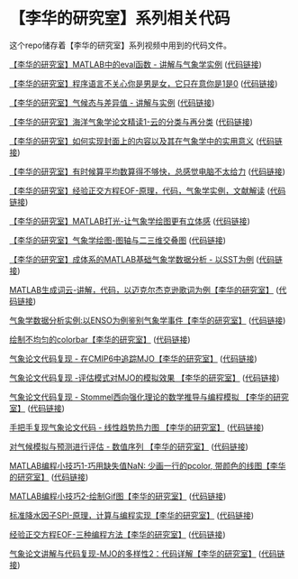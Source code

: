 # 【李华的研究室】系列相关代码
这个repo储存着【李华的研究室】系列视频中用到的代码文件。

[【李华的研究室】MATLAB中的eval函数 - 讲解与气象学实例](https://www.bilibili.com/video/BV1Kq4y1L78u)                        ([代码链接](https://github.com/LiHuaVUP/lihua_lab/tree/main/BV1Kq4y1L78u))

[【李华的研究室】程序语言不关心你是男是女，它只在意你是1是0](https://www.bilibili.com/video/BV1Xo4y1k735)                      ([代码链接](https://github.com/LiHuaVUP/lihua_lab/tree/main/BV1Xo4y1k735/RF_53))

[【李华的研究室】气候态与差异值 - 讲解与实例](https://www.bilibili.com/video/BV1KU4y1376d)                                  ([代码链接](https://github.com/LiHuaVUP/lihua_lab/tree/main/BV1KU4y1376d))

[【李华的研究室】海洋气象学论文精读1-云的分类与再分类](https://www.bilibili.com/video/BV1cQ4y1k7rq)                           ([代码链接](https://github.com/LiHuaVUP/lihua_lab/tree/main/BV1cQ4y1k7rq))

[【李华的研究室】如何实现封面上的内容以及其在气象学中的实用意义](https://www.bilibili.com/video/BV1Nq4y1d7pD)                           ([代码链接](https://github.com/LiHuaVUP/lihua_lab/tree/main/BV1Nq4y1d7pD))

[【李华的研究室】有时候算平均数算得不够快，总感觉电脑不太给力](https://www.bilibili.com/video/BV1vq4y157Mi)                           ([代码链接](https://github.com/LiHuaVUP/lihua_lab/tree/main/BV1vq4y157Mi))

[【李华的研究室】经验正交方程EOF-原理，代码，气象学实例，文献解读](https://www.bilibili.com/video/BV16i4y1o7sK)                           ([代码链接](https://github.com/LiHuaVUP/lihua_lab/tree/main/eof_li))

[【李华的研究室】MATLAB打光-让气象学绘图更有立体感](https://www.bilibili.com/video/BV1iL4y1H7rv)                           ([代码链接](https://github.com/LiHuaVUP/lihua_lab/tree/main/light))

[【李华的研究室】气象学绘图-图轴与二三维交叠图](https://www.bilibili.com/video/BV1W44y1J7ty)                           ([代码链接](https://github.com/LiHuaVUP/lihua_lab/tree/main/axes2d3d))

[【李华的研究室】成体系的MATLAB基础气象学数据分析 - 以SST为例](https://www.bilibili.com/video/BV1hm4y1Q7Fa)                           ([代码链接](https://github.com/LiHuaVUP/lihua_lab/tree/main/sst_workflow))

[MATLAB生成词云-讲解，代码，以迈克尔杰克逊歌词为例【李华的研究室】](https://www.bilibili.com/video/BV1gm4y1D7r1)                           ([代码链接](https://github.com/LiHuaVUP/lihua_lab/tree/main/wordcloud))

[气象学数据分析实例:以ENSO为例鉴别气象学事件【李华的研究室】](https://www.bilibili.com/video/BV1H94y1Z7vR)                           ([代码链接](https://github.com/LiHuaVUP/lihua_lab/tree/main/enso_identify))

[绘制不均匀的colorbar【李华的研究室】](https://www.bilibili.com/video/BV1HY411j7op)                           ([代码链接](https://github.com/LiHuaVUP/lihua_lab/tree/main/colobrarnu))

[气象论文代码复现 - 在CMIP6中追踪MJO【李华的研究室】](https://www.bilibili.com/video/BV1TL4y1N7fN)                           ([代码链接](https://github.com/LiHuaVUP/lihua_lab/tree/main/mjocmip6))

[气象论文代码复现 -评估模式对MJO的模拟效果 【李华的研究室】](https://www.bilibili.com/video/BV1jv4y1u7y4)                           ([代码链接](https://github.com/LiHuaVUP/lihua_lab/tree/main/mdlvsobs_mjo))

[气象论文代码复现 - Stommel西向强化理论的数学推导与编程模拟 【李华的研究室】](https://www.bilibili.com/video/BV16L4y1w7ek)                           ([代码链接](https://github.com/LiHuaVUP/lihua_lab/tree/main/Stommel_Plot-main))

[手把手复现气象论文代码 - 线性趋势热力图 【李华的研究室】](https://www.bilibili.com/video/BV1ba411D7YW)                           ([代码链接](https://github.com/LiHuaVUP/lihua_lab/tree/main/trendheat))

[对气候模拟与预测进行评估 - 数值序列 【李华的研究室】](https://www.bilibili.com/video/BV1w14y1u7MM)                           ([代码链接](https://github.com/LiHuaVUP/lihua_lab/tree/main/eml_github))

[MATLAB编程小技巧1-巧用缺失值NaN: 少画一行的pcolor, 带颜色的线图【李华的研究室】](https://www.bilibili.com/video/BV1uR4y1Y7CR)                           ([代码链接](https://github.com/LiHuaVUP/lihua_lab/tree/main/mtips1))

[MATLAB编程小技巧2-绘制Gif图【李华的研究室】](https://www.bilibili.com/video/BV18G4y1M74j)                           ([代码链接](https://github.com/LiHuaVUP/lihua_lab/tree/main/gifmade))

[标准降水因子SPI-原理，计算与编程实现【李华的研究室】](https://www.bilibili.com/video/BV1BM411A746)                           ([代码链接](https://github.com/LiHuaVUP/lihua_lab/tree/main/spivideo))

[经验正交方程EOF-三种编程方法【李华的研究室】](https://www.bilibili.com/video/BV1kD4y137Bw)                           ([代码链接](https://github.com/LiHuaVUP/lihua_lab/tree/main/eof_three))

[气象论文讲解与代码复现-MJO的多样性2：代码详解【李华的研究室】](https://www.bilibili.com/video/BV1DV4y1k7Sr)                           ([代码链接](https://github.com/LiHuaVUP/lihua_lab/tree/main/mjodiversity))
